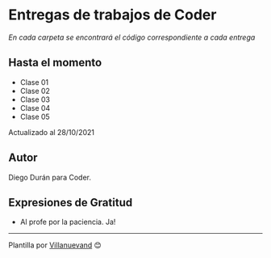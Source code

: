 # Entregas de trabajos de Coder

_En cada carpeta se encontrará el código correspondiente a cada entrega_

## Hasta el momento

* Clase 01
* Clase 02
* Clase 03 
* Clase 04 
* Clase 05

Actualizado al 28/10/2021

## Autor

Diego Durán para Coder.

## Expresiones de Gratitud

* Al profe por la paciencia. Ja!

---
Plantilla por [Villanuevand](https://github.com/Villanuevand) 😊